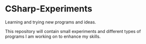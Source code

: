 # CSharp-Experiments
Learning and trying new programs and ideas.

This repository will contain small experiments and different types of programs I am working on to enhance my skills.
